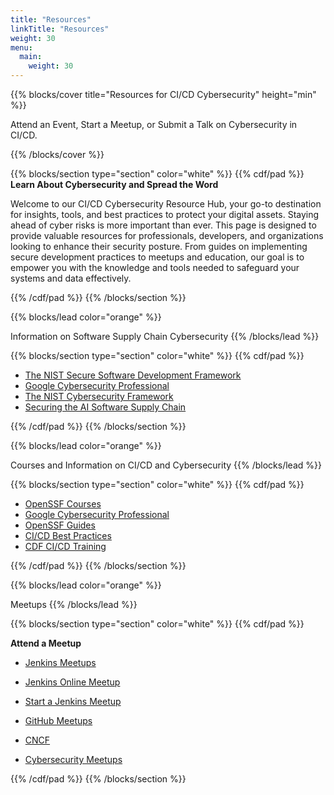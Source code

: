 ```yaml
---
title: "Resources"
linkTitle: "Resources"
weight: 30
menu:
  main:
    weight: 30
---
```


{{% blocks/cover title="Resources for CI/CD Cybersecurity" height="min"  %}}

Attend an Event, Start a Meetup, or Submit a Talk on Cybersecurity in CI/CD.  

{{% /blocks/cover %}}

{{% blocks/section type="section" color="white" %}}
{{% cdf/pad %}}
<strong>Learn About Cybersecurity and Spread the Word</strong>

Welcome to our CI/CD Cybersecurity Resource Hub, your go-to destination for insights, tools, and best practices to protect your digital assets. Staying ahead of cyber risks is more important than ever. This page is designed to provide valuable resources for professionals, developers, and organizations looking to enhance their security posture. From guides on implementing secure development practices to meetups and education, our goal is to empower you with the knowledge and tools needed to safeguard your systems and data effectively.


{{% /cdf/pad %}}
{{% /blocks/section %}}


{{% blocks/lead color="orange" %}}

Information on Software Supply Chain Cybersecurity
{{% /blocks/lead %}}

{{% blocks/section type="section" color="white" %}}
{{% cdf/pad %}}
- [The NIST Secure Software Development Framework](https://www.cisa.gov/resources-tools/resources/nist-sp-800-218-secure-software-development-framework-v11-recommendations-mitigating-risk-software)
- [Google Cybersecurity Professional](https://www.ibm.com/reports/threat-intelligence)
- [The NIST Cybersecurity Framework](https://www.nist.gov/cyberframework)
- [Securing the AI Software Supply Chain](https://research.google/pubs/securing-the-ai-software-supply-chain/)

{{% /cdf/pad %}}
{{% /blocks/section %}}


{{% blocks/lead color="orange" %}}

Courses and Information on CI/CD and Cybersecurity
{{% /blocks/lead %}}

{{% blocks/section type="section" color="white" %}}
{{% cdf/pad %}}
- [OpenSSF Courses](https://openssf.org/training/)
- [ Google Cybersecurity Professional](https://www.coursera.org/google-certificates/cybersecurity-certificate?utm_source=google&utm_medium=institutions&utm_campaign=sou--google__med--organicsearch__cam--gwgsite__con--null__ter--null)
- [OpenSSF Guides](https://openssf.org/resources/guides/)
- [CI/CD Best Practices](https://bestpractices.cd.foundation/)
- [CDF CI/CD Training](https://cd.foundation/training/)

{{% /cdf/pad %}}
{{% /blocks/section %}}

{{% blocks/lead color="orange" %}}

Meetups
{{% /blocks/lead %}}


{{% blocks/section type="section" color="white" %}}
{{% cdf/pad %}}

<strong>Attend a Meetup</strong>

- [Jenkins Meetups](https://www.meetup.com/topics/jenkins/)
- [Jenkins Online Meetup](https://www.meetup.com/Jenkins-online-meetup/)
- [Start a Jenkins Meetup](https://www.jenkins.io/projects/jam/)

- [GitHub Meetups](https://www.meetup.com/topics/github/)
- [CNCF](https://www.cncf.io/blog/2019/07/18/cncf-meetups-are-now-happening-in-more-than-200-locations/)
- [Cybersecurity Meetups](https://www.meetup.com/topics/cybersecurity/)


{{% /cdf/pad %}}
{{% /blocks/section %}}









